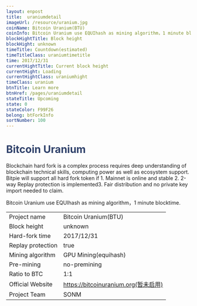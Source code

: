```yaml
---
layout: enpost
title:  uraniumdetail
imageUrl: /resource/uranium.jpg
coinName: Bitcoin Uranium(BTU)
coinInfo: Bitcoin Uranium use EQUIhash as mining algorithm，1 minute blocktime.
blockHightTitle: Block height
blockHight: unknown
timeTitle: Countdown(estimated)
timeTitleClass: uraniumtimetitle
time: 2017/12/31
currentHightTitle: Current block height
currentHight: Loading
currentHightClass: uraniumhight
timeClass: uranium
btnTitle: Learn more
btnHref: /pages/uraniumdetail
stateTitle: Upcoming
state: 0
stateColor: F99F26
belong: btForkInfo
sortNumber: 100
---
```

<h1 style="color: #2F416A">Bitcoin Uranium</h1>
<p class="summarytxt">Blockchain hard fork is a complex process requires deep understanding of blockchain technical skills, computing power as well as ecosystem support. Bitpie will support all hard fork token if 1. Mainnet is online and stable 2. 2-way Replay protection is implemented3. Fair distribution and no private key import needed to claim.
</p>
<p>Bitcoin Uranium use EQUIhash as mining algorithm，1 minute blocktime.
</p>
<table class="center">
  <tbody>
    <tr>
        <td class="tablehalf">Project name</td>
        <td class="tablehalf">Bitcoin Uranium(BTU)</td>
    </tr>
    <tr>
        <td>Block height</td>
        <td>unknown</td>
    </tr>
    <tr>
        <td>Hard-fork time</td>
        <td>2017/12/31</td>
    </tr>
    <tr>
        <td>Replay protection</td>
        <td>true</td>
    </tr>
    <tr>
        <td>Mining algorithm</td>
        <td>GPU Mining(equihash)</td>
    </tr>
    <tr>
        <td>Pre-mining</td>
        <td>no-premining</td>
    </tr>
    <tr>
        <td>Ratio to BTC</td>
        <td>1:1</td>
    </tr>
    <tr>
        <td>Official Website</td>
        <td><a href="https://bitcoinuranium.org" target="_blank">https://bitcoinuranium.org(暂未启用)</a></td>
    </tr>
    <tr>
        <td>Project Team</td>
        <td>SONM</td>
    </tr>
  </tbody>
</table>